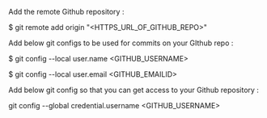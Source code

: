 Add the remote Github repository :

$ git remote add origin "<HTTPS_URL_OF_GITHUB_REPO>"

Add below git configs to be used for commits on your GIthub repo :

$ git config --local user.name <GITHUB_USERNAME>

$ git config --local user.email  <GITHUB_EMAILID>

Add below git config so that you can get access to your Github repository :

git config --global credential.username <GITHUB_USERNAME>